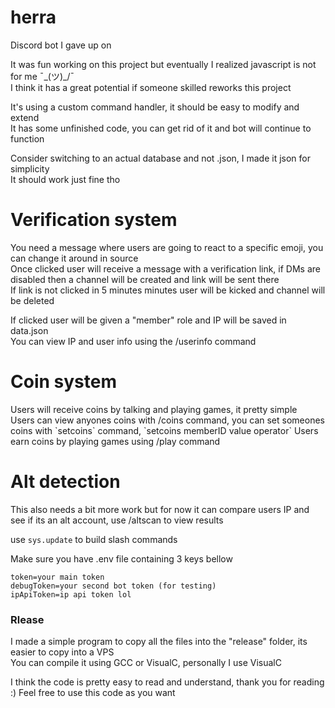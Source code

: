 # herra
Discord bot I gave up on

It was fun working on this project but eventually I realized javascript is not for me ¯\_(ツ)_/¯<br>
I think it has a great potential if someone skilled reworks this project

It's using a custom command handler, it should be easy to modify and extend<br>
It has some unfinished code, you can get rid of it and bot will continue to function

Consider switching to an actual database and not .json, I made it json for simplicity<br>
It should work just fine tho

<h1>Verification system</h1>
You need a message where users are going to react to a specific emoji, you can change it around in source<br>
Once clicked user will receive a message with a verification link, if DMs are disabled then a channel will be created and link will be sent there<br>
If link is not clicked in 5 minutes minutes user will be kicked and channel will be deleted<br>

If clicked user will be given a "member" role and IP will be saved in data.json<br>
You can view IP and user info using the /userinfo command

<h1> Coin system </h1>
Users will receive coins by talking and playing games, it pretty simple<br>
Users can view anyones coins with /coins command, you can set someones coins with `setcoins` command, `setcoins memberID value operator`
Users earn coins by playing games using /play command

<h1> Alt detection </h1>
This also needs a bit more work but for now it can compare users IP and see if its an alt account, use /altscan to view results

use `sys.update` to build slash commands

Make sure you have .env file containing 3 keys bellow
```
token=your main token
debugToken=your second bot token (for testing)
ipApiToken=ip api token lol
```

<h3>Rlease</h3>
I made a simple program to copy all the files into the "release" folder, its easier to copy into a VPS<br>
You can compile it using GCC or VisualC, personally I use VisualC

I think the code is pretty easy to read and understand, thank you for reading :)
Feel free to use this code as you want
